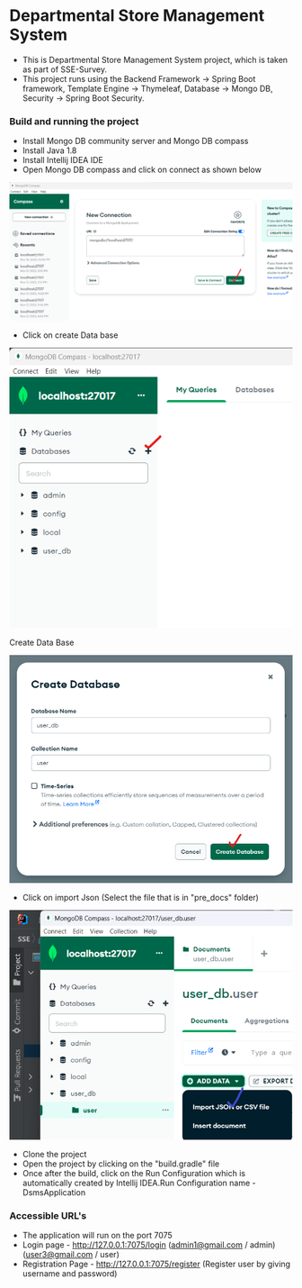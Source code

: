 # Departmental Store Management System

- This is Departmental Store Management System project, which is taken as part of SSE-Survey.
- This project runs using the Backend Framework -> Spring Boot framework, Template Engine -> Thymeleaf, Database -> Mongo DB, Security -> Spring Boot Security.

### Build and running the project

- Install Mongo DB community server and Mongo DB compass
- Install Java 1.8
- Install Intellij IDEA IDE
- Open Mongo DB compass and click on connect as shown below

![Mongo DB Compass](readme_files/compass.png)

- Click on create Data base

![Create DB](readme_files/db_create.png)

Create Data Base
 
![Create DB 1](readme_files/db_create1.png)

- Click on import Json (Select the file that is in "pre_docs" folder)

![Create DB 1](readme_files/import_collection.png)

- Clone the project
- Open the project by clicking on the "build.gradle" file
- Once after the build, click on the Run Configuration which is automatically created by Intellij IDEA.Run Configuration name - DsmsApplication

### Accessible URL's

- The application will run on the port 7075
- Login page - http://127.0.0.1:7075/login (admin1@gmail.com / admin) (user3@gmail.com / user)
- Registration Page - http://127.0.0.1:7075/register (Register user by giving username and password)